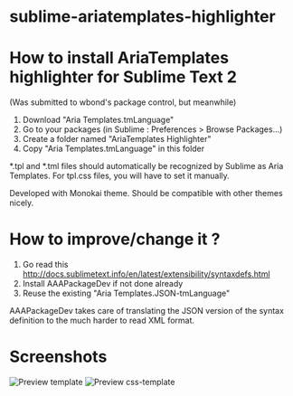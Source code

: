 sublime-ariatemplates-highlighter
=======================================

How to install AriaTemplates highlighter for Sublime Text 2
=====================================================
(Was submitted to wbond's package control, but meanwhile)

1. Download "Aria Templates.tmLanguage"
2. Go to your packages (in Sublime : Preferences > Browse Packages...)
3. Create a folder named "AriaTemplates Highlighter"
4. Copy "Aria Templates.tmLanguage" in this folder

*.tpl and *.tml files should automatically be recognized by Sublime as Aria Templates. For tpl.css files, you will have to set it manually.

Developed with Monokai theme. Should be compatible with other themes nicely.

How to improve/change it ?
==========================

1. Go read this http://docs.sublimetext.info/en/latest/extensibility/syntaxdefs.html 
2. Install AAAPackageDev if not done already
3. Reuse the existing "Aria Templates.JSON-tmLanguage"

AAAPackageDev takes care of translating the JSON version of the syntax definition to the much harder to read XML format.

Screenshots
===========

![Preview template](https://raw.github.com/ariatemplates/editors-tools/master/sublime/preview-1.png "Preview template")
![Preview css-template](https://raw.github.com/ariatemplates/editors-tools/master/sublime/preview-2.png "Preview css-template")

